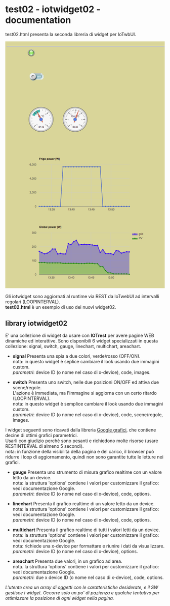 # test02 - iotwidget02 - documentation
test02.html presenta la seconda libreria di widget per IoTwbUI.

![](https://github.com/msillano/IoTwebUI/blob/main/pics/test02.png?raw=true)

Gli iotwidget sono aggiornati al runtime via REST da IoTwebUI ad intervalli regolari (LOOPINTERVAL).<br>
**test02.html** è un esempio di uso dei nuovi widget02. 

## library iotwidget02
E' una collezione di widget da usare con **IOTrest** per avere pagine WEB dinamiche ed interattive.
Sono disponibili 6 widget specializzati in questa collezione: signal, switch,  gauge, linechart, multichart, areachart.

* **signal** Presenta una spia a due colori, verde/rosso (OFF/ON). <br>
nota: in questo widget è seplice cambiare il look usando due immagini custom.<br> 
_parametri_: device ID (o nome nel caso di x-device), code, images.

* **switch** Presenta uno switch, nelle due posizioni ON/OFF ed attiva due scene/regole.<br>
L'azione è immediata, ma l'immagine si aggiorna con un certo ritardo (LOOPINTERVAL).<br>
 nota: in questo widget è semplice cambiare il look usando due immagini custom.<br>
_parametri_: device ID (o nome nel caso di x-device), code, scene/regole, images.

I widget seguenti sono ricavati dalla libreria [Google grafici](https://developers.google.com/chart/interactive/docs?hl=it), che contiene decine di ottimi grafici parametrici.<br>
Usarli con giudizio perchè sono pesanti e richiedono molte risorse (usare RESTINTERVAL di almeno 5 secondi).<br>
nota: in funzione della visibilità della pagina e del carico, il browser può ridurre i loop di aggiornamento, quindi non sono garantite tutte le letture nei grafici. 

* **gauge** Presenta uno strumento di misura grafico realtime con un valore letto da un device. <br>
nota: la struttura 'options' contiene i valori per customizzare il grafico: vedi documentazione Google.<br>
_parametri_: device ID (o nome nel caso di x-device), code, options.

* **linechart** Presenta il grafico realtime di un valore letto da un device. <br>
nota: la struttura 'options' contiene i valori per customizzare il grafico: vedi documentazione Google.<br>
_parametri_: device ID (o nome nel caso di x-device), code, options.

* **multichart** Presenta il grafico realtime di tutti i valori letti da un device. <br>
nota: la struttura 'options' contiene i valori per customizzare il grafico: vedi documentazione Google.<br>
nota: richiede una x-device per formattare e riunire i dati da visualizzare.
_parametri_: device ID (o nome nel caso di x-device), options.

* **areachart** Presenta due valori, in un grafico ad area. <br>
nota. la struttura 'options' contiene i valori per customizzare il grafico: vedi documentazione Google.<br>
_parametri_: due x device ID (o nome nel caso di x-device), code, options.

_L'utente crea un array di oggetti con le caratteristiche desiderate, e il SW gestisce i widget._ 
_Occorre solo un po' di pazienza e qualche tentativo per ottimizzare la posizione di ogni widget nella pagina._

